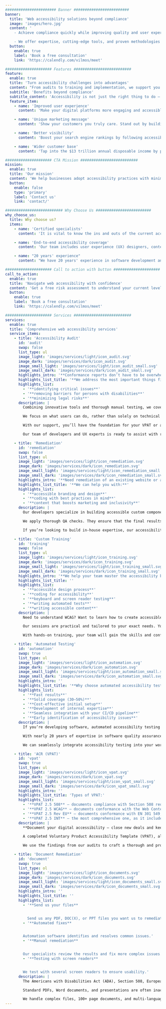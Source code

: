 ```yaml
---
####################### Banner #########################
banner:
  title: 'Web accessibility solutions beyond compliance'
  image: 'images/hero.jpg'
  content: '
    - Achieve compliance quickly while improving quality and user experience

    - We offer expertise, cutting-edge tools, and proven methodologies — no shortcuts.'
  button:
    enable: true
    label: 'Book a free consultation'
    link: 'https://calendly.com/vilmos/meet'

##################### Features ##########################
feature:
  enable: true
  title: 'Turn accessibility challenges into advantages'
  content: "From audits to training and implementation, we support you on your way to an inclusive digital presence. With our framework, you don't just mitigate legal risks. We help you apply strategies to get the most out of ongoing compliance."
  subtitle: 'Benefits beyond compliance'
  subtitle_content: 'Accessibility is not just the right thing to do — it’s the smart thing to do.'
  feature_item:
    - name: 'Improved user experience'
      content: 'Make your digital platforms more engaging and accessible to all users.'

    - name: 'Unique marketing message'
      content: 'Show your customers you truly care. Stand out by building an inclusive brand.'

    - name: 'Better visibility'
      content: 'Boost your search engine rankings by following accessibility best practices.'

    - name: 'Wider customer base'
      content: 'Tap into the $13 trillion annual disposable income by persons with disabilities.'

##################### CTA Mission ##########################
mission:
  enable: true
  title: 'Our mission'
  content: 'We help businesses adopt accessibility practices with minimal effort and cost. Our multidisciplinary approach and innovation ensure the best value for users and organizations.'
  button:
    enable: false
    type: 'primary'
    label: 'Contact us'
    link: 'contact/'

########################## Why Choose Us #########################
why_choose_us:
  title: Why choose us?
  items:
    - name: 'Certified specialists'
      content: 'It is vital to know the ins and outs of the current accessibility laws and standards. Our IAAP-certified specialists created our unique methods. They are hands-on, overseeing and consulting on every aspect of the project.'

    - name: 'End-to-end accessibility coverage'
      content: 'Our team includes user experience (UX) designers, content writers, developers, automation engineers, and manual testers. They are all trained and experienced in web accessibility. This is why our audit method provides 100% coverage.'

    - name: "20 years' experience"
      content: "We have 20 years' experience in software development and quality assurance (QA). This enables us to go beyond compliance. Our QA-driven processes ensure accessibility aligns with usability and performance."

##################### Call to action with button #####################
call_to_action:
  enable: true
  title: 'Navigate web accessibility with confidence'
  content: 'Get a free risk assessment to understand your current level of compliance. Our experts are happy to consult on the best approach for your specific needs.'
  button:
    enable: true
    label: 'Book a free consultation'
    link: 'https://calendly.com/vilmos/meet'

##################### Services ##########################
services:
  enable: true
  title: 'Comprehensive web accessibility services'
  service_items:
    - title: 'Accessibility Audit'
      id: 'audit'
      swap: false
      list_type: ul
      image_light: 'images/services/light/icon_audit.svg'
      image_dark: 'images/services/dark/icon_audit.svg'
      image_small_light: 'images/services/light/icon_audit_small.svg'
      image_small_dark: 'images/services/dark/icon_audit_small.svg'
      highlights_intro: '**Conformance reports don’t have to be overwhelming — we simplify accessibility for you.**'
      highlights_list_title: '**We address the most important things first:**'
      highlights_list:
        - '**identifying critical issues**'
        - '**removing barriers for persons with disabilities**'
        - '**minimizing legal risks**'
      description: |
        Combining innovative tools and thorough manual testing, we cover all accessibility issues for websites, applications, and documents.

        We focus on what users can do, rather than solely on technical requirements. This is crucial for setting priorities and guiding accessibility remediation.

        With our support, you’ll have the foundation for your VPAT or accessibility statement in no time.

        Our team of developers and UX experts is ready to assist with remediation. With our help, you will achieve full WCAG 2.2 conformance with ease.

    - title: 'Remediation'
      id: 'remediation'
      swap: false
      list_type: ul
      image_light: 'images/services/light/icon_remediation.svg'
      image_dark: 'images/services/dark/icon_remediation.svg'
      image_small_light: 'images/services/light/icon_remediation_small.svg'
      image_small_dark: 'images/services/dark/icon_remediation_small.svg'
      highlights_intro: '**Need remediation of an existing website or a web application? Maybe you want a rebranded new one? Our diverse team will get you there fast.**'
      highlights_list_title: '**We can help you with:**'
      highlights_list:
        - '**accessible branding and design**'
        - '**coding with best practices in mind**'
        - '**content that boosts marketing and inclusivity**'
      description: |
        Our developers specialize in building accessible custom components and design systems. They know best practices and guidelines inside out. The fast track to compliance is to let them fix technical issues. At the same time, certified UX specialists will guide content and design changes.

        We apply thorough QA checks. They ensure that the final results are tested both for accessibility and functionality.

        If you’re looking to build in-house expertise, our accessibility champions can collaborate with your team. We also provide custom training programs.

    - title: 'Custom Training'
      id: 'training'
      swap: false
      list_type: ul
      image_light: 'images/services/light/icon_training.svg'
      image_dark: 'images/services/dark/icon_training.svg'
      image_small_light: 'images/services/light/icon_training_small.svg'
      image_small_dark: 'images/services/dark/icon_training_small.svg'
      highlights_intro: '**We help your team master the accessibility best practices they need to become self-sufficient. Learn how to apply knowledge from these areas:**'
      highlights_list_title: ''
      highlights_list:
        - '**accessible design process**'
        - '**coding for accessibility**'
        - '**keyboard and screen reader testing**'
        - '**writing automated tests**'
        - '**writing accessible content**'
      description: |
        Need to understand WCAG? Want to learn how to create accessible documents? We’ve got you covered.

        Our sessions are practical and tailored to your exact needs. Your team will work directly on the examples and issues they encounter in their daily tasks. They’ll also leave with an actionable plan to integrate accessibility into existing workflows.

        With hands-on training, your team will gain the skills and confidence to build inclusive digital experiences in no time.

    - title: 'Automated Testing'
      id: 'automation'
      swap: true
      list_type: ul
      image_light: 'images/services/light/icon_automation.svg'
      image_dark: 'images/services/dark/icon_automation.svg'
      image_small_light: 'images/services/light/icon_automation_small.svg'
      image_small_dark: 'images/services/dark/icon_automation_small.svg'
      highlights_intro: ''
      highlights_list_title: '**Why choose automated accessibility testing?**'
      highlights_list:
        - '**Fast results**'
        - '**Solid coverage (30–50%)**'
        - '**Cost-effective initial setup**'
        - '**Development of internal expertise**'
        - '**Seamless integration with your CI/CD pipeline**'
        - '**Early identification of accessibility issues**'
      description: |
        If you’re developing software, automated accessibility testing is an excellent starting point for achieving compliance.

        With nearly 20 years of expertise in software quality assurance, we can help you set up the best tools and start using them effectively.

        We can seamlessly integrate accessibility testing into your workflow, no matter your current development process or quality assurance setup.

    - title: 'ACR (VPAT)'
      id: 'vpat'
      swap: true
      list_type: ul
      image_light: 'images/services/light/icon_vpat.svg'
      image_dark: 'images/services/dark/icon_vpat.svg'
      image_small_light: 'images/services/light/icon_vpat_small.svg'
      image_small_dark: 'images/services/dark/icon_vpat_small.svg'
      highlights_intro: ''
      highlights_list_title: 'Types of VPAT:'
      highlights_list:
        - '**VPAT 2.5 508** — documents compliance with Section 508 requirements'
        - '**VPAT 2.5 WCAG** ­­— documents conformance with the Web Content Accessibility Guidelines (WCAG) 2.2, 2.1, and 2.0'
        - '**VPAT 2.5 Rev EU** — documents conformance with EN 301 549, the standard for European Accessibility Act (EAA) compliance'
        - '**VPAT 2.5 INT** — the most comprehensive one, as it includes requirements from VPAT 2.5 508, VPAT 2.5 EU, and VPAT 2.5 WCAG'
      description: |
        **Document your digital accessibility — close new deals and keep current customers.**

        A completed Voluntary Product Accessibility Template (VPAT), also known as an Accessibility Conformance Report (ACR), is mandatory when selling to public entities in the United States. It is also becoming a standard requirement in global private-sector business-to-business (B2B) procurement processes.

        We use the findings from our audits to craft a thorough and professional ACR.

    - title: 'Document Remediation'
      id: 'document'
      swap: true
      list_type: ol
      image_light: 'images/services/light/icon_documents.svg'
      image_dark: 'images/services/dark/icon_documents.svg'
      image_small_light: 'images/services/light/icon_documents_small.svg'
      image_small_dark: 'images/services/dark/icon_documents_small.svg'
      highlights_intro: ''
      highlights_list_title: ''
      highlights_list:
        - '**Send us your files**


          Send us any PDF, DOC(X), or PPT files you want us to remediate.'
        - '**Automated fixes**


        Automation software identifies and resolves common issues.'
        - '**Manual remediation**


        Our specialists review the results and fix more complex issues.'
        - '**Testing with screen readers**


        We test with several screen readers to ensure usability.'
      description: |
        The Americans with Disabilities Act (ADA), Section 508, European Accessibility Act (EAA), and other laws require all documents on websites to be accessible to users with diverse abilities.

        Standard PDFs, Word documents, and presentations are often inaccessible to users relying on assistive technologies like screen readers.

        We handle complex files, 100+ page documents, and multi-language content with ease.
---
```

